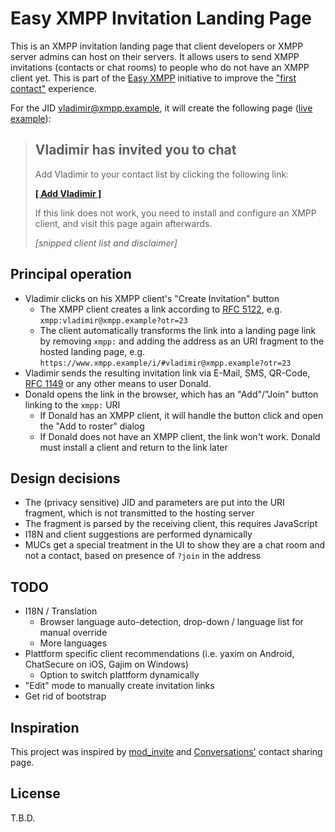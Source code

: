 # Easy XMPP Invitation Landing Page

This is an XMPP invitation landing page that client developers or XMPP server
admins can host on their servers. It allows users to send XMPP invitations
(contacts or chat rooms) to people who do not have an XMPP client yet. This is
part of the [Easy XMPP](https://wiki.xmpp.org/web/Easy_XMPP) initiative to
improve the ["first contact"](https://wiki.xmpp.org/web/Easy_Onboarding#First_Contact)
experience.

For the JID vladimir@xmpp.example, it will create the following page ([live example](https://yax.im/i/#vladimir@xmpp.example)):

> ## Vladimir has invited you to chat
> 
> Add Vladimir to your contact list by clicking the following link:
>
>   [**[ Add Vladimir ]**](https://yax.im/i/#vladimir@xmpp.example)
> 
> If this link does not work, you need to install and configure an XMPP client, and visit this page again afterwards.
> 
> *[snipped client list and disclaimer]*


## Principal operation

 * Vladimir clicks on his XMPP client's "Create Invitation" button
    * The XMPP client creates a link according to [RFC 5122](https://tools.ietf.org/html/rfc5122), e.g. `xmpp:vladimir@xmpp.example?otr=23`
    * The client automatically transforms the link into a landing page link by removing `xmpp:` and adding the address as an URI fragment to the hosted landing page, e.g. `https://www.xmpp.example/i/#vladimir@xmpp.example?otr=23`
 * Vladimir sends the resulting invitation link via E-Mail, SMS, QR-Code, [RFC 1149](https://tools.ietf.org/html/rfc1149) or any other means to user Donald.
 * Donald opens the link in the browser, which has an "Add"/"Join" button linking to the `xmpp:` URI
   * If Donald has an XMPP client, it will handle the button click and open the "Add to roster" dialog
   * If Donald does not have an XMPP client, the link won't work. Donald must install a client and return to the link later

## Design decisions

 * The (privacy sensitive) JID and parameters are put into the URI fragment, which is not transmitted to the hosting server
 * The fragment is parsed by the receiving client, this requires JavaScript
 * I18N and client suggestions are performed dynamically
 * MUCs get a special treatment in the UI to show they are a chat room and not a contact, based on presence of `?join` in the address


## TODO

 * I18N / Translation
   * Browser language auto-detection, drop-down / language list for manual override
   * More languages
 * Plattform specific client recommendations (i.e. yaxim on Android, ChatSecure on iOS, Gajim on Windows)
   * Option to switch plattform dynamically
 * "Edit" mode to manually create invitation links
 * Get rid of bootstrap

## Inspiration

This project was inspired by
[mod_invite](https://modules.prosody.im/mod_invite.html) and
[Conversations'](https://conversations.im/) contact sharing page.

## License

T.B.D.
